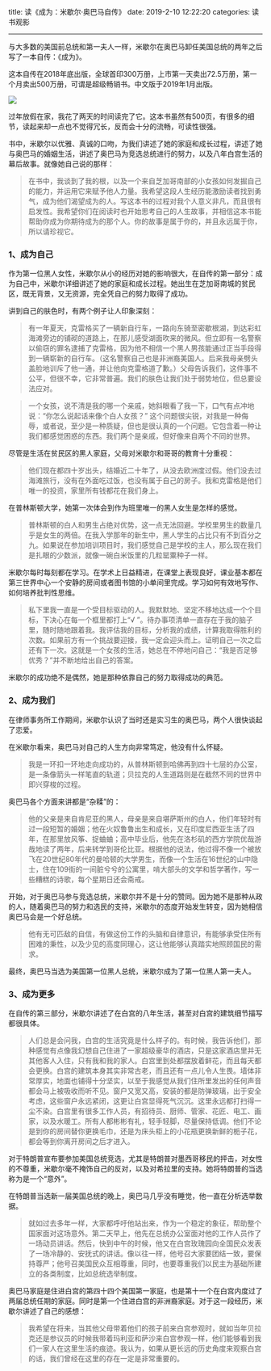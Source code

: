 title: 读《成为：米歇尔·奥巴马自传》
date: 2019-2-10 12:22:20
categories: 读书观影

---

与大多数的美国前总统和第一夫人一样，米歇尔在奥巴马卸任美国总统的两年之后写了一本自传：《成为》。

<!--more-->


这本自传在2018年底出版，全球首印300万册，上市第一天卖出72.5万册，第一个月卖出500万册，可谓是超级畅销书。中文版于2019年1月出版。

![](http://wx2.sinaimg.cn/mw690/aeba7ac3gy1g01d4c252uj20dw0i8jsd.jpg)

过年放假在家，我花了两天的时间读完了它。这本书虽然有500页，有很多的细节，读起来却一点也不觉得冗长，反而会十分的流畅，可读性很强。

书中，米歇尔以优雅、真诚的口吻，为我们讲述了她的家庭和成长过程，讲述了她与奥巴马的婚姻生活，讲述了奥巴马为竞选总统进行的努力，以及八年白宫生活的幕后故事。就像她自己说的那样：

> 在书中，我谈到了我的根，以及一个来自芝加哥南部的小女孩如何发掘自己的能力，并运用它来赋予他人力量。我希望这段人生经历能激励读者找到勇气，成为他们渴望成为的人。写这本书的过程对我个人意义非凡，而且很有启发性。我希望你们在阅读时也开始思考自己的人生故事，并相信这本书能帮助你成为你期待成为的那个人。你的故事是属于你的，并且永远属于你，所以请珍视它。

### 1、成为自己

作为第一位黑人女性，米歇尔从小的经历对她的影响很大，在自传的第一部分：成为自己中，米歇尔详细讲述了她的家庭和成长过程。她出生在芝加哥南城的贫民区，既无背景，又无资源，完全凭自己的努力取得了成功。

讲到自己的肤色时，有两个例子让人印象深刻：

> 有一年夏天，克雷格买了一辆新自行车，一路向东骑至密歇根湖，到达彩虹海滩旁边的铺砌的道路上，在那儿感受湖面吹来的微风。但立即有一名警察以偷窃的罪名逮捕了克雷格，因为他不相信一个黑人男孩能通过正当手段得到一辆崭新的自行车。（这名警察自己也是非洲裔美国人。后来我母亲劈头盖脸地训斥了他一通，并让他向克雷格道了歉。）父母告诉我们，这件事不公平，但很不幸，它非常普遍。我们的肤色让我们处于弱势地位，但总要设法应对。



> 一个女孩，说不清是我的哪一个亲戚，她斜眼看了我一下，口气有点冲地说：“你怎么说起话来像个白人女孩？” 这个问题很尖锐，对我是一种侮辱，或者说，至少是一种质疑，但也是很认真的一个问题。它包含着一种让我们都感觉困惑的东西。我们两个是亲戚，但好像来自两个不同的世界。

尽管是生活在贫民区的黑人家庭，父母对米歇尔和哥哥的教育十分重视：

> 他们现在都四十岁出头，结婚近二十年了，从没去欧洲度过假。他们没去过海滩旅行，没有在外面吃过饭，也没有属于自己的房子。我和克雷格是他们唯一的投资，家里所有钱都花在我们身上。

在普林斯顿大学，她第一次体会到作为班里唯一的黑人女生是怎样的感觉。

> 普林斯顿的白人和男生占绝对优势，这一点无法回避。学校里男生的数量几乎是女生的两倍。在我入学那年的新生中，黑人学生的占比只有不到百分之九。如果说在参加培训项目时，我们感觉自己是学校的主人，那么现在我们是扎眼的少数派，就像一碗白米饭里的几粒罂粟种子一样。

米歇尔每时每刻都在学习。在学术上日益精进，在课堂上表现良好，课业基本都在第三世界中心一个安静的房间或者图书馆的小单间里完成。学习如何有效地写作、如何培养批判性思维。

> 私下里我一直是一个受目标驱动的人。我默默地、坚定不移地达成一个个目标，下决心在每一个框里都打上“√ ”。待办事项清单一直存在于我的脑子里，随时随地跟着我。我评估我的目标，分析我的成绩，计算我取得胜利的次数。如果前方有一个挑战要迎接，我一定会迎头而上。证明自己一次之后还有下一次。这就是一个女孩的生活，她总在不停地问自己：“我是否足够优秀？”并不断地给出自己的答案。

米歇尔的成功绝不是偶然，她是那种依靠自己的努力取得成功的典范。



### 2、成为我们



在律师事务所工作期间，米歇尔认识了当时还是实习生的奥巴马，两个人很快谈起了恋爱。

在米歇尔看来，奥巴马对自己的人生方向非常笃定，他没有什么怀疑。

> 我是一环扣一环地走向成功的，从普林斯顿到哈佛再到四十七层的办公室，是一条像箭头一样笔直的轨道；贝拉克的人生道路则是在截然不同的世界中即兴穿梭的过程。

奥巴马各个方面来讲都是“杂糅”的：

> 他的父亲是来自肯尼亚的黑人，母亲是来自堪萨斯州的白人，他们年轻时有过一段短暂的婚姻；他在火奴鲁鲁出生和成长，又在印度尼西亚生活了四年，在那里放风筝、捉蛐蛐；高中毕业后，他先在洛杉矶的西方学院优哉游哉地读了两年，后来转学到哥伦比亚。根据他的说法，他过得不像一个被放飞在20世纪80年代的曼哈顿的大学男生，而像一个生活在16世纪的山中隐士，住在109街的一间脏兮兮的公寓里，啃大部头的文学和哲学著作，写一些糟糕的诗歌，每个星期日还会斋戒。

开始，对于奥巴马参与竞选总统，米歇尔并不是十分的赞同。因为她不是那种从政的人，随着奥巴马的努力和选民的支持，米歇尔的态度开始发生转变，因为她相信奥巴马会是一个好总统。

> 他有无可匹敌的自信，有做这份工作的头脑和自律意识，有能够承受住所有困难的秉性，以及少见的高度同理心，这让他能够认真踏实地照顾国民的需求。

最终，奥巴马当选为美国第一位黑人总统，米歇尔成为了第一位黑人第一夫人。




### 3、成为更多


在自传的第三部分，米歇尔讲述了在白宫的八年生活，甚至对白宫的建筑细节描写都很具体。


>人们总是会问我，白宫的生活究竟是什么样子的。有时候，我告诉他们，那种感觉有点像我幻想自己住进了一家超级豪华的酒店，只是这家酒店里并无其他客人入住，只有我和我的家人。白宫里到处都摆放着鲜花，而且每天都会更换。白宫的建筑本身其实非常古老，而且还有一点儿令人生畏。墙体非常厚实，地面也铺得十分坚实，以至于我感觉从我们住所里发出的任何声音都会马上被吸收而听不见。窗户又宽又高，安装的都是防弹玻璃，出于安全考虑，这些窗户永远紧闭，这更让白宫显得死气沉沉。这里永远都打扫得一尘不染。白宫里有很多工作人员，有招待员、厨师、管家、花匠、电工、画家，以及水暖工。所有人都彬彬有礼，轻手轻脚，尽量保持低调。他们不论是到你的房间替你更换毛巾，还是为床头柜上的小花瓶更换新鲜的栀子花，都会等到你离开房间之后才进入。

对于特朗普宣布要参加美国总统竞选，尤其是特朗普对墨西哥移民的抨击，对女性的不尊重，米歇尔毫不掩饰自己的反对，以及对希拉里的支持。她将特朗普的当选称为是一个“意外”。

在特朗普当选新一届美国总统的晚上，奥巴马几乎没有睡觉，他一直在分析选举数据。

> 就如过去多年一样，大家都呼吁他站出来，作为一个稳定的象征，帮助整个国家面对这场意外。第二天早上，他先在总统办公室面对他的工作人员作了一场动员讲话。然后，快到中午的时候，他又在白宫玫瑰园向全国民众发表了一场冷静的、安抚式的讲话。像以往一样，他号召大家要团结一致，要保持尊严；他号召美国民众互相尊重，同时，也要尊重我们以民主为基础所建立的各类制度，比如总统选举制度。

奥巴马家庭是住进白宫的第四十四个美国第一家庭，也是第十一个在白宫内度过了两届总统任期的家庭。同时是第一个住进白宫的非洲裔家庭。对于这一段经历，米歇尔讲述了自己的感想：

> 我希望在将来，当其他父母带着他们的孩子前来白宫参观时，就如当年贝拉克还是参议员的时候我带着玛利亚和萨沙来白宫参观一样，他们能够看到我们一家人在这里生活的痕迹。我认为，如果从更长远的历史角度来观察白宫的话，我们曾经在这里的存在一定是非常重要的。